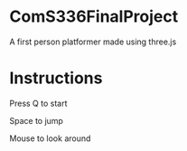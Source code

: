 # ComS336FinalProject

A first person platformer made using three.js

# Instructions

Press Q to start

Space to jump

Mouse to look around
